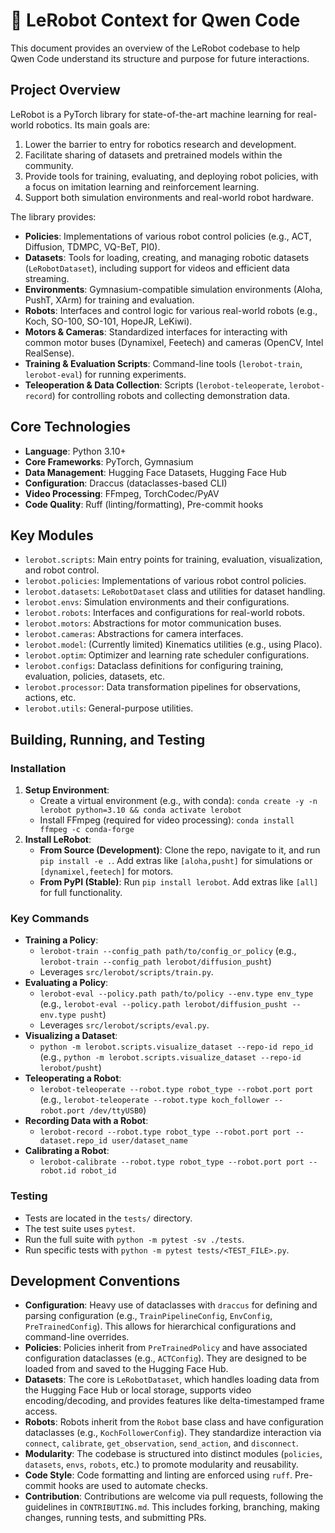 # 🤗 LeRobot Context for Qwen Code

This document provides an overview of the LeRobot codebase to help Qwen Code understand its structure and purpose for future interactions.

## Project Overview

LeRobot is a PyTorch library for state-of-the-art machine learning for real-world robotics. Its main goals are:

1.  Lower the barrier to entry for robotics research and development.
2.  Facilitate sharing of datasets and pretrained models within the community.
3.  Provide tools for training, evaluating, and deploying robot policies, with a focus on imitation learning and reinforcement learning.
4.  Support both simulation environments and real-world robot hardware.

The library provides:
*   **Policies**: Implementations of various robot control policies (e.g., ACT, Diffusion, TDMPC, VQ-BeT, PI0).
*   **Datasets**: Tools for loading, creating, and managing robotic datasets (`LeRobotDataset`), including support for videos and efficient data streaming.
*   **Environments**: Gymnasium-compatible simulation environments (Aloha, PushT, XArm) for training and evaluation.
*   **Robots**: Interfaces and control logic for various real-world robots (e.g., Koch, SO-100, SO-101, HopeJR, LeKiwi).
*   **Motors & Cameras**: Standardized interfaces for interacting with common motor buses (Dynamixel, Feetech) and cameras (OpenCV, Intel RealSense).
*   **Training & Evaluation Scripts**: Command-line tools (`lerobot-train`, `lerobot-eval`) for running experiments.
*   **Teleoperation & Data Collection**: Scripts (`lerobot-teleoperate`, `lerobot-record`) for controlling robots and collecting demonstration data.

## Core Technologies

*   **Language**: Python 3.10+
*   **Core Frameworks**: PyTorch, Gymnasium
*   **Data Management**: Hugging Face Datasets, Hugging Face Hub
*   **Configuration**: Draccus (dataclasses-based CLI)
*   **Video Processing**: FFmpeg, TorchCodec/PyAV
*   **Code Quality**: Ruff (linting/formatting), Pre-commit hooks

## Key Modules

*   `lerobot.scripts`: Main entry points for training, evaluation, visualization, and robot control.
*   `lerobot.policies`: Implementations of various robot control policies.
*   `lerobot.datasets`: `LeRobotDataset` class and utilities for dataset handling.
*   `lerobot.envs`: Simulation environments and their configurations.
*   `lerobot.robots`: Interfaces and configurations for real-world robots.
*   `lerobot.motors`: Abstractions for motor communication buses.
*   `lerobot.cameras`: Abstractions for camera interfaces.
*   `lerobot.model`: (Currently limited) Kinematics utilities (e.g., using Placo).
*   `lerobot.optim`: Optimizer and learning rate scheduler configurations.
*   `lerobot.configs`: Dataclass definitions for configuring training, evaluation, policies, datasets, etc.
*   `lerobot.processor`: Data transformation pipelines for observations, actions, etc.
*   `lerobot.utils`: General-purpose utilities.

## Building, Running, and Testing

### Installation

1.  **Setup Environment**:
    *   Create a virtual environment (e.g., with conda): `conda create -y -n lerobot python=3.10 && conda activate lerobot`
    *   Install FFmpeg (required for video processing): `conda install ffmpeg -c conda-forge`
2.  **Install LeRobot**:
    *   **From Source (Development)**: Clone the repo, navigate to it, and run `pip install -e .`. Add extras like `[aloha,pusht]` for simulations or `[dynamixel,feetech]` for motors.
    *   **From PyPI (Stable)**: Run `pip install lerobot`. Add extras like `[all]` for full functionality.

### Key Commands

*   **Training a Policy**:
    *   `lerobot-train --config_path path/to/config_or_policy` (e.g., `lerobot-train --config_path lerobot/diffusion_pusht`)
    *   Leverages `src/lerobot/scripts/train.py`.
*   **Evaluating a Policy**:
    *   `lerobot-eval --policy.path path/to/policy --env.type env_type` (e.g., `lerobot-eval --policy.path lerobot/diffusion_pusht --env.type pusht`)
    *   Leverages `src/lerobot/scripts/eval.py`.
*   **Visualizing a Dataset**:
    *   `python -m lerobot.scripts.visualize_dataset --repo-id repo_id` (e.g., `python -m lerobot.scripts.visualize_dataset --repo-id lerobot/pusht`)
*   **Teleoperating a Robot**:
    *   `lerobot-teleoperate --robot.type robot_type --robot.port port` (e.g., `lerobot-teleoperate --robot.type koch_follower --robot.port /dev/ttyUSB0`)
*   **Recording Data with a Robot**:
    *   `lerobot-record --robot.type robot_type --robot.port port --dataset.repo_id user/dataset_name`
*   **Calibrating a Robot**:
    *   `lerobot-calibrate --robot.type robot_type --robot.port port --robot.id robot_id`

### Testing

*   Tests are located in the `tests/` directory.
*   The test suite uses `pytest`.
*   Run the full suite with `python -m pytest -sv ./tests`.
*   Run specific tests with `python -m pytest tests/<TEST_FILE>.py`.

## Development Conventions

*   **Configuration**: Heavy use of dataclasses with `draccus` for defining and parsing configuration (e.g., `TrainPipelineConfig`, `EnvConfig`, `PreTrainedConfig`). This allows for hierarchical configurations and command-line overrides.
*   **Policies**: Policies inherit from `PreTrainedPolicy` and have associated configuration dataclasses (e.g., `ACTConfig`). They are designed to be loaded from and saved to the Hugging Face Hub.
*   **Datasets**: The core is `LeRobotDataset`, which handles loading data from the Hugging Face Hub or local storage, supports video encoding/decoding, and provides features like delta-timestamped frame access.
*   **Robots**: Robots inherit from the `Robot` base class and have configuration dataclasses (e.g., `KochFollowerConfig`). They standardize interaction via `connect`, `calibrate`, `get_observation`, `send_action`, and `disconnect`.
*   **Modularity**: The codebase is structured into distinct modules (`policies`, `datasets`, `envs`, `robots`, etc.) to promote modularity and reusability.
*   **Code Style**: Code formatting and linting are enforced using `ruff`. Pre-commit hooks are used to automate checks.
*   **Contribution**: Contributions are welcome via pull requests, following the guidelines in `CONTRIBUTING.md`. This includes forking, branching, making changes, running tests, and submitting PRs.
